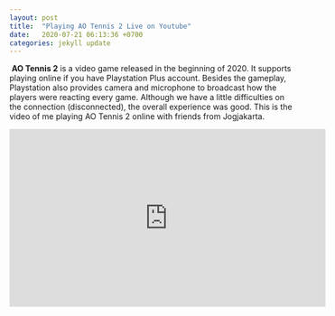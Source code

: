 ```yaml
---
layout: post
title:  "Playing AO Tennis 2 Live on Youtube"
date:   2020-07-21 06:13:36 +0700
categories: jekyll update
---
```


<span class="image fit"><img src="{% link assets/images/aotennis2.jpg %}" alt="" /></span>
**AO Tennis 2** is a video game released in the beginning of 2020. It supports playing online if you have Playstation Plus account. Besides the gameplay, Playstation also provides camera and microphone to broadcast how the players were reacting every game. Although we have a little difficulties on the connection (disconnected), the overall experience was good. 
This is the video of me playing AO Tennis 2 online with friends from Jogjakarta. 
<iframe width="560" height="315" src="https://www.youtube.com/embed/fHZm0BadJvQ" frameborder="0" allow="accelerometer; autoplay; encrypted-media; gyroscope; picture-in-picture" allowfullscreen></iframe>
